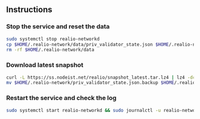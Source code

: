 ## Instructions

### Stop the service and reset the data

```bash
sudo systemctl stop realio-networkd
cp $HOME/.realio-network/data/priv_validator_state.json $HOME/.realio-network/priv_validator_state.json.backup
rm -rf $HOME/.realio-network/data
```

### Download latest snapshot

```bash
curl -L https://ss.nodeist.net/realio/snapshot_latest.tar.lz4 | lz4 -dc - | tar -xf - -C $HOME/.realio-network --strip-components 2
mv $HOME/.realio-network/priv_validator_state.json.backup $HOME/.realio-network/data/priv_validator_state.json
```

### Restart the service and check the log

```bash
sudo systemctl start realio-networkd && sudo journalctl -u realio-networkd -f --no-hostname -o cat
```
